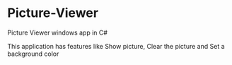 # Picture-Viewer
Picture Viewer windows app in C#

This application has features like Show picture, Clear the picture and Set a background color
  
